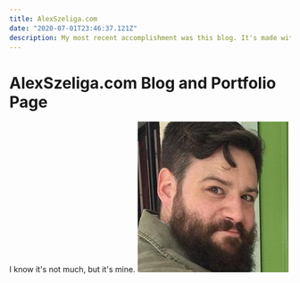 ```yaml
---
title: AlexSzeliga.com
date: "2020-07-01T23:46:37.121Z"
description: My most recent accomplishment was this blog. It's made with Gatsby.
---
```

# AlexSzeliga.com Blog and Portfolio Page
I know it's not much, but it's mine. ![My punim](./24356654.jpg)